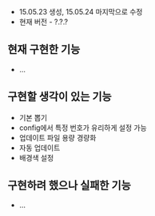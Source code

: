 * 15.05.23 생성, 15.05.24 마지막으로 수정  
 * 현재 버전 - ?.?.?

## 현재 구현한 기능
 * ...

## 구현할 생각이 있는 기능
 * 기본 뽑기
 * config에서 특정 번호가 유리하게 설정 가능
 * 업데이트 파일 용량 경량화
 * 자동 업데이트
 * 배경색 설정

## 구현하려 했으나 실패한 기능
 * ...
